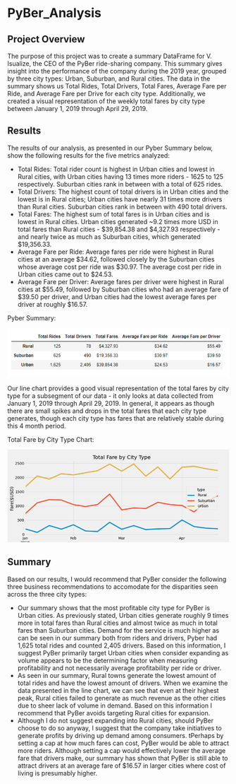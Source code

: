 # PyBer_Analysis

## Project Overview

The purpose of this project was to create a summary DataFrame for V. Isualize, the CEO of the PyBer ride-sharing company. This summary gives insight into the performance of the company during the 2019 year, grouped by three city types: Urban, Suburban, and Rural cities. The data in the summary shows us Total Rides, Total Drivers, Total Fares, Average Fare per Ride, and Average Fare per Drive for each city type. Additionally, we created a visual representation of the weekly total fares by city type between January 1, 2019 through April 29, 2019.

## Results

The results of our analysis, as presented in our Pyber Summary below, show the following results for the five metrics analyzed:

- Total Rides: Total rider count is highest in Urban cities and lowest in Rural cities, with Urban cities having 13 times more riders - 1625 to 125 respectively. Suburban cities rank in between with a total of 625 rides.
- Total Drivers: The highest count of total drivers is in Urban cities and the lowest is in Rural cities; Urban cities have nearly 31 times more drivers than Rural cities. Suburban cities rank in between with 490 total drivers.
- Total Fares: The highest sum of total fares is in Urban cities and is lowest in Rural cities. Urban cities generated ~9.2 times more USD in total fares than Rural cities - $39,854.38 and $4,327.93 respectively - and nearly twice as much as Suburban cities, which generated $19,356.33.
- Average Fare per Ride: Average fares per ride were highest in Rural cities at an average $34.62, followed closely by the Suburban cities whose average cost per ride was $30.97. The average cost per ride in Urban cities came out to $24.53.
- Average Fare per Driver: Average fares per driver were highest in Rural cities at $55.49, followed by Suburban cities who had an average fare of $39.50 per driver, and Urban cities had the lowest average fares per driver at roughly $16.57.

Pyber Summary:

![](analysis/Pyber_Summary.png)

Our line chart provides a good visual representation of the total fares by city type for a subsegment of our data - it only looks at data collected from January 1, 2019 through April 29, 2019. In general, it appears as though there are small spikes and drops in the total fares that each city type generates, though each city type has fares that are relatively stable during this 4 month period.

Total Fare by City Type Chart:

![](analysis/Total_Fare_by_City_Type.png)

## Summary

Based on our results, I would recommend that PyBer consider the following three business recommendations to accomodate for the disparities seen across the three city types:

- Our summary shows that the most profitable city type for PyBer is Urban cities. As previously stated, Urban cities generate roughly 9 times more in total fares than Rural cities and almost twice as much in total fares than Suburban cities. Demand for the service is much higher as can be seen in our summary both from riders and drivers, Pyber had 1,625 total rides and counted 2,405 drivers. Based on this information, I suggest PyBer primarily target Urban cities when consider expanding as volume appears to be the determining factor when measuring profitability and not necessarily average profitability per ride or driver.
- As seen in our summary, Rural towns generate the lowest amount of total rides and have the lowest amount of drivers. When we examine the data presented in the line chart, we can see that even at their highest peak, Rural cities failed to generate as much revenue as the other cities due to sheer lack of volume in demand. Based on this information I recommend that PyBer avoids targeting Rural cities for expansion.
- Although I do not suggest expanding into Rural cities, should PyBer choose to do so anyway, I suggest that the company take initiatives to generate profits by driving up demand among consumers. tPerhaps by setting a cap at how much fares can cost, PyBer would be able to attract more riders. Although setting a cap would effectively lower the average fare that drivers make, our summary has shown that PyBer is still able to attract drivers at an average fare of $16.57 in larger cities where cost of living is presumably higher.
